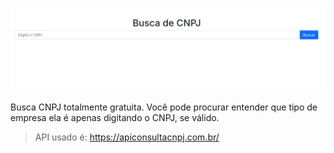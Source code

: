 ![](https://raw.githubusercontent.com/Jetrom17/cnpj-jeiel/main/cnpj-print.png)

Busca CNPJ totalmente gratuita. Você pode procurar entender que tipo de empresa ela é apenas digitando o CNPJ, se válido.
> API usado é: https://apiconsultacnpj.com.br/
